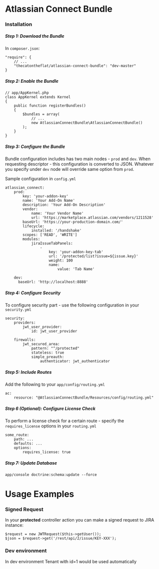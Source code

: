 # Atlassian Connect Bundle

### Installation
##### Step 1: Download the Bundle
In `composer.json`:

    "require": {
        // ...
        "thecatontheflat/atlassian-connect-bundle": "dev-master"
    }
    
##### Step 2: Enable the Bundle
    // app/AppKernel.php
    class AppKernel extends Kernel
    {
        public function registerBundles()
        {
            $bundles = array(
                // ...
                new AtlassianConnectBundle\AtlassianConnectBundle()
            );
        }
    }

##### Step 3: Configure the Bundle

Bundle configuration includes has two main nodes - `prod` and `dev`. When requesting descriptor - this configuration is converted to JSON. Whatever you specify under `dev` node will override same option from `prod`.

Sample configuration in `config.yml`

    atlassian_connect:
        prod:
            key: 'your-addon-key'
            name: 'Your Add-On Name'
            description: 'Your Add-On Description'
            vendor:
                name: 'Your Vendor Name'
                url: 'https://marketplace.atlassian.com/vendors/1211528'
            baseUrl: 'https://your-production-domain.com/'
            lifecycle:
                installed: '/handshake'
            scopes: ['READ', 'WRITE']
            modules:
                jiraIssueTabPanels:
                    -
                        key: 'your-addon-key-tab'
                        url: '/protected/list?issue=${issue.key}'
                        weight: 100
                        name:
                            value: 'Tab Name'

        dev:
          baseUrl: 'http://localhost:8888'


##### Step 4: Configure Security

To configure security part - use the following configuration in your `security.yml`

    security:
        providers:
            jwt_user_provider:
                id: jwt_user_provider
    
        firewalls:
            jwt_secured_area:
                pattern: "^/protected"
                stateless: true
                simple_preauth:
                    authenticator: jwt_authenticator
                
##### Step 5: Include Routes

Add the following to your `app/config/routing.yml`

    ac:
        resource: "@AtlassianConnectBundle/Resources/config/routing.yml"


##### Step 6 (Optional): Configure License Check

To perform a license check for a certain route - specify the `requires_license` options in your `routing.yml`

    some_route:
        path: ...
        defaults: ...
        options:
            requires_license: true
                

##### Step 7: Update Database

    app/console doctrine:schema:update --force


# Usage Examples

### Signed Request

In your **protected** controller action you can make a signed request to JIRA instance:

    $request = new JWTRequest($this->getUser());
    $json = $request->get('/rest/api/2/issue/KEY-XXX');

### Dev environment
In dev environment Tenant with id=1 would be used automatically
